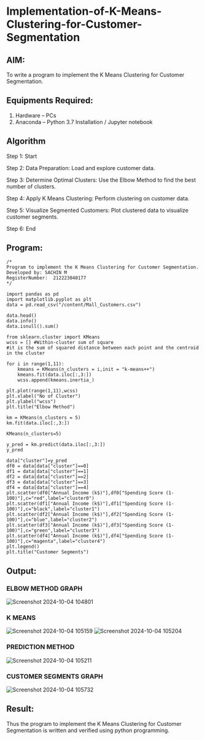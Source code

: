 # Implementation-of-K-Means-Clustering-for-Customer-Segmentation

## AIM:
To write a program to implement the K Means Clustering for Customer Segmentation.

## Equipments Required:
1. Hardware – PCs
2. Anaconda – Python 3.7 Installation / Jupyter notebook

## Algorithm
Step 1: Start

Step 2: Data Preparation: Load and explore customer data.

Step 3: Determine Optimal Clusters: Use the Elbow Method to find the best number of clusters.

Step 4: Apply K Means Clustering: Perform clustering on customer data.

Step 5: Visualize Segmented Customers: Plot clustered data to visualize customer segments.

Step 6: End
## Program:
```
/*
Program to implement the K Means Clustering for Customer Segmentation.
Developed by: SACHIN M
RegisterNumber:  212223040177
*/

import pandas as pd
import matplotlib.pyplot as plt
data = pd.read_csv("/content/Mall_Customers.csv")

data.head()
data.info()
data.isnull().sum()

from sklearn.cluster import KMeans
wcss = [] #Within-cluster sum of square
#it is the sum of squared distance between each point and the centroid in the cluster

for i in range(1,11):
    kmeans = KMeans(n_clusters = i,init = "k-means++")
    kmeans.fit(data.iloc[:,3:])
    wcss.append(kmeans.inertia_)

plt.plot(range(1,11),wcss)
plt.xlabel("No of Cluster")
plt.ylabel("wcss")
plt.title("Elbow Method")

km = KMeans(n_clusters = 5)
km.fit(data.iloc[:,3:])

KMeans(n_clusters=5)

y_pred = km.predict(data.iloc[:,3:])
y_pred

data["cluster"]=y_pred
df0 = data[data["cluster"]==0]
df1 = data[data["cluster"]==1]
df2 = data[data["cluster"]==2]
df3 = data[data["cluster"]==3]
df4 = data[data["cluster"]==4]
plt.scatter(df0["Annual Income (k$)"],df0["Spending Score (1-100)"],c="red",label="cluster0")
plt.scatter(df1["Annual Income (k$)"],df1["Spending Score (1-100)"],c="black",label="cluster1")
plt.scatter(df2["Annual Income (k$)"],df2["Spending Score (1-100)"],c="blue",label="cluster2")
plt.scatter(df3["Annual Income (k$)"],df3["Spending Score (1-100)"],c="green",label="cluster3")
plt.scatter(df4["Annual Income (k$)"],df4["Spending Score (1-100)"],c="magenta",label="cluster4")
plt.legend()
plt.title("Customer Segments")

```

## Output:

### ELBOW METHOD GRAPH

![Screenshot 2024-10-04 104801](https://github.com/user-attachments/assets/d6aec6d4-80b0-48fe-815d-7da7d16ed376)


### K MEANS
![Screenshot 2024-10-04 105159](https://github.com/user-attachments/assets/188cc9d7-0720-4688-8d6b-fe512b2983c4)
![Screenshot 2024-10-04 105204](https://github.com/user-attachments/assets/b8f96d2b-3b54-43af-adcb-ee3570491522)



### PREDICTION METHOD
![Screenshot 2024-10-04 105211](https://github.com/user-attachments/assets/4e1e8c59-fea6-4c75-958f-741ff32ad17e)


### CUSTOMER SEGMENTS GRAPH
![Screenshot 2024-10-04 105732](https://github.com/user-attachments/assets/954bc74a-311b-4ce0-9207-44fa04f3d73d)





## Result:
Thus the program to implement the K Means Clustering for Customer Segmentation is written and verified using python programming.
